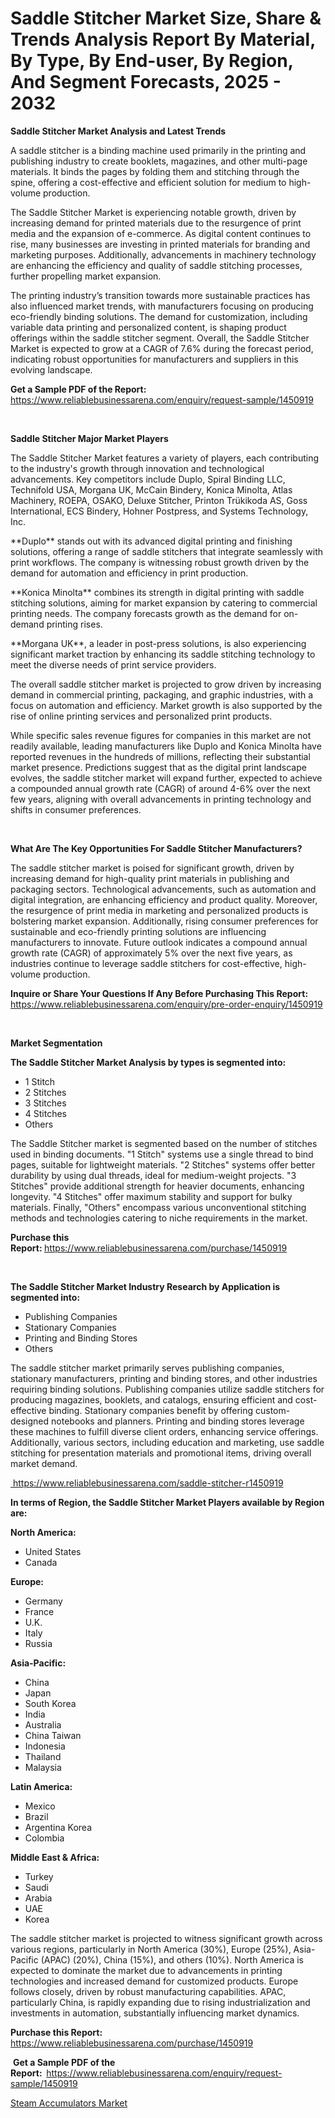 <p><h1>Saddle Stitcher Market Size, Share & Trends Analysis Report By Material, By Type, By End-user, By Region, And Segment Forecasts, 2025 - 2032</h1></p><p><strong>Saddle Stitcher Market Analysis and Latest Trends</strong></p>
<p><p>A saddle stitcher is a binding machine used primarily in the printing and publishing industry to create booklets, magazines, and other multi-page materials. It binds the pages by folding them and stitching through the spine, offering a cost-effective and efficient solution for medium to high-volume production.</p><p>The Saddle Stitcher Market is experiencing notable growth, driven by increasing demand for printed materials due to the resurgence of print media and the expansion of e-commerce. As digital content continues to rise, many businesses are investing in printed materials for branding and marketing purposes. Additionally, advancements in machinery technology are enhancing the efficiency and quality of saddle stitching processes, further propelling market expansion.</p><p>The printing industry’s transition towards more sustainable practices has also influenced market trends, with manufacturers focusing on producing eco-friendly binding solutions. The demand for customization, including variable data printing and personalized content, is shaping product offerings within the saddle stitcher segment. Overall, the Saddle Stitcher Market is expected to grow at a CAGR of 7.6% during the forecast period, indicating robust opportunities for manufacturers and suppliers in this evolving landscape.</p></p>
<p><strong>Get a Sample PDF of the Report:&nbsp;</strong> <a href="https://www.reliablebusinessarena.com/enquiry/request-sample/1450919?utm_campaign=3268&utm_medium=2&utm_source=Github&utm_content=ia&utm_term=09042025&utm_id=saddle-stitcher">https://www.reliablebusinessarena.com/enquiry/request-sample/1450919</a></p>
<p>&nbsp;</p>
<p><strong>Saddle Stitcher Major Market Players</strong></p>
<p><p>The Saddle Stitcher Market features a variety of players, each contributing to the industry's growth through innovation and technological advancements. Key competitors include Duplo, Spiral Binding LLC, Technifold USA, Morgana UK, McCain Bindery, Konica Minolta, Atlas Machinery, ROEPA, OSAKO, Deluxe Stitcher, Printon Trükikoda AS, Goss International, ECS Bindery, Hohner Postpress, and Systems Technology, Inc.</p><p>**Duplo** stands out with its advanced digital printing and finishing solutions, offering a range of saddle stitchers that integrate seamlessly with print workflows. The company is witnessing robust growth driven by the demand for automation and efficiency in print production.</p><p>**Konica Minolta** combines its strength in digital printing with saddle stitching solutions, aiming for market expansion by catering to commercial printing needs. The company forecasts growth as the demand for on-demand printing rises.</p><p>**Morgana UK**, a leader in post-press solutions, is also experiencing significant market traction by enhancing its saddle stitching technology to meet the diverse needs of print service providers.</p><p>The overall saddle stitcher market is projected to grow driven by increasing demand in commercial printing, packaging, and graphic industries, with a focus on automation and efficiency. Market growth is also supported by the rise of online printing services and personalized print products.</p><p>While specific sales revenue figures for companies in this market are not readily available, leading manufacturers like Duplo and Konica Minolta have reported revenues in the hundreds of millions, reflecting their substantial market presence. Predictions suggest that as the digital print landscape evolves, the saddle stitcher market will expand further, expected to achieve a compounded annual growth rate (CAGR) of around 4-6% over the next few years, aligning with overall advancements in printing technology and shifts in consumer preferences.</p></p>
<p>&nbsp;</p>
<p><strong>What Are The Key Opportunities For Saddle Stitcher Manufacturers?</strong></p>
<p><p>The saddle stitcher market is poised for significant growth, driven by increasing demand for high-quality print materials in publishing and packaging sectors. Technological advancements, such as automation and digital integration, are enhancing efficiency and product quality. Moreover, the resurgence of print media in marketing and personalized products is bolstering market expansion. Additionally, rising consumer preferences for sustainable and eco-friendly printing solutions are influencing manufacturers to innovate. Future outlook indicates a compound annual growth rate (CAGR) of approximately 5% over the next five years, as industries continue to leverage saddle stitchers for cost-effective, high-volume production.</p></p>
<p><strong>Inquire or Share Your Questions If Any Before Purchasing This Report:</strong> <a href="https://www.reliablebusinessarena.com/enquiry/pre-order-enquiry/1450919?utm_campaign=3268&utm_medium=2&utm_source=Github&utm_content=ia&utm_term=09042025&utm_id=saddle-stitcher">https://www.reliablebusinessarena.com/enquiry/pre-order-enquiry/1450919</a></p>
<p>&nbsp;</p>
<p><strong>Market Segmentation</strong></p>
<p><strong>The Saddle Stitcher Market Analysis by types is segmented into:</strong></p>
<p><ul><li>1 Stitch</li><li>2 Stitches</li><li>3 Stitches</li><li>4 Stitches</li><li>Others</li></ul></p>
<p><p>The Saddle Stitcher market is segmented based on the number of stitches used in binding documents. "1 Stitch" systems use a single thread to bind pages, suitable for lightweight materials. "2 Stitches" systems offer better durability by using dual threads, ideal for medium-weight projects. "3 Stitches" provide additional strength for heavier documents, enhancing longevity. "4 Stitches" offer maximum stability and support for bulky materials. Finally, "Others" encompass various unconventional stitching methods and technologies catering to niche requirements in the market.</p></p>
<p><strong>Purchase this Report:&nbsp;</strong><a href="https://www.reliablebusinessarena.com/purchase/1450919?utm_campaign=3268&utm_medium=2&utm_source=Github&utm_content=ia&utm_term=09042025&utm_id=saddle-stitcher">https://www.reliablebusinessarena.com/purchase/1450919</a></p>
<p>&nbsp;</p>
<p><strong>The Saddle Stitcher Market Industry Research by Application is segmented into:</strong></p>
<p><ul><li>Publishing Companies</li><li>Stationary Companies</li><li>Printing and Binding Stores</li><li>Others</li></ul></p>
<p><p>The saddle stitcher market primarily serves publishing companies, stationary manufacturers, printing and binding stores, and other industries requiring binding solutions. Publishing companies utilize saddle stitchers for producing magazines, booklets, and catalogs, ensuring efficient and cost-effective binding. Stationary companies benefit by offering custom-designed notebooks and planners. Printing and binding stores leverage these machines to fulfill diverse client orders, enhancing service offerings. Additionally, various sectors, including education and marketing, use saddle stitching for presentation materials and promotional items, driving overall market demand.</p></p>
<p><a href="https://www.reliablebusinessarena.com/saddle-stitcher-r1450919?utm_campaign=3268&utm_medium=2&utm_source=Github&utm_content=ia&utm_term=09042025&utm_id=saddle-stitcher">&nbsp;https://www.reliablebusinessarena.com/saddle-stitcher-r1450919</a></p>
<p><strong>In terms of Region, the Saddle Stitcher Market Players available by Region are:</strong></p>
<p>
    <p> <strong> North America: </strong>
        <ul>
            <li>United States</li>
            <li>Canada</li>
        </ul>
        </p> 
    <p> <strong> Europe: </strong>
        <ul>
            <li>Germany</li>
            <li>France</li>
            <li>U.K.</li>
            <li>Italy</li>
            <li>Russia</li>
        </ul>
        </p> 
    <p> <strong> Asia-Pacific: </strong>
        <ul>
            <li>China</li>
            <li>Japan</li>
            <li>South Korea</li>
            <li>India</li>
            <li>Australia</li>
            <li>China Taiwan</li>
            <li>Indonesia</li>
            <li>Thailand</li>
            <li>Malaysia</li>
        </ul>
        </p> 
    <p> <strong> Latin America: </strong>
        <ul>
            <li>Mexico</li>
            <li>Brazil</li>
            <li>Argentina Korea</li>
            <li>Colombia</li>
        </ul>
        </p> 
    <p> <strong> Middle East & Africa: </strong>
        <ul>
            <li>Turkey</li>
            <li>Saudi</li>
            <li>Arabia</li>
            <li>UAE</li>
            <li>Korea</li>
        </ul>
    </p>
    </p>
<p><p>The saddle stitcher market is projected to witness significant growth across various regions, particularly in North America (30%), Europe (25%), Asia-Pacific (APAC) (20%), China (15%), and others (10%). North America is expected to dominate the market due to advancements in printing technologies and increased demand for customized products. Europe follows closely, driven by robust manufacturing capabilities. APAC, particularly China, is rapidly expanding due to rising industrialization and investments in automation, substantially influencing market dynamics.</p></p>
<p><strong>Purchase this Report: </strong><a href="https://www.reliablebusinessarena.com/purchase/1450919?utm_campaign=3268&utm_medium=2&utm_source=Github&utm_content=ia&utm_term=09042025&utm_id=saddle-stitcher">https://www.reliablebusinessarena.com/purchase/1450919</a></p>
<p>&nbsp;<strong>Get a Sample PDF of the Report:&nbsp;&nbsp;</strong><a href="https://www.reliablebusinessarena.com/enquiry/request-sample/1450919?utm_campaign=3268&utm_medium=2&utm_source=Github&utm_content=ia&utm_term=09042025&utm_id=saddle-stitcher">https://www.reliablebusinessarena.com/enquiry/request-sample/1450919</a></p>
<p><strong></strong></p>
<p><p><a href="https://github.com/voigttyagi/Market-Research-Report-List-1/blob/main/steam-accumulators-market.md?utm_campaign=3268&utm_medium=2&utm_source=Github&utm_content=ia&utm_term=09042025&utm_id=saddle-stitcher">Steam Accumulators Market</a></p></p>